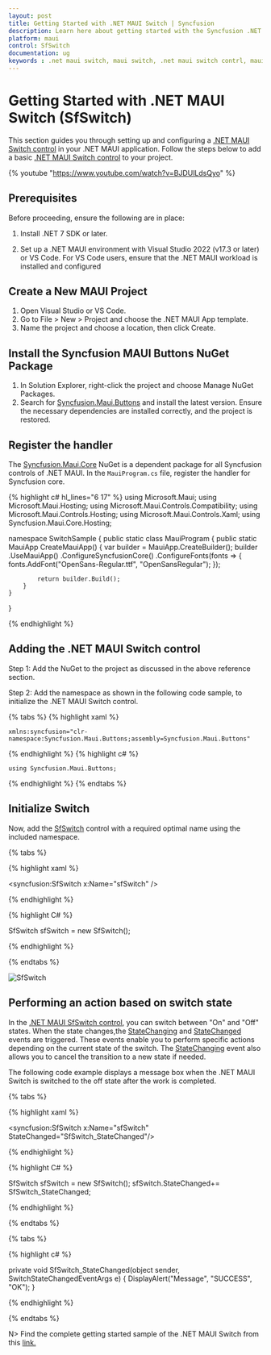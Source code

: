 ```yaml
---
layout: post
title: Getting Started with .NET MAUI Switch | Syncfusion
description: Learn here about getting started with the Syncfusion .NET MAUI Switch (SfSwitch) control, its elements, and more.
platform: maui
control: SfSwitch
documentation: ug
keywords : .net maui switch, maui switch, .net maui switch contrl, maui switch control.
---
```


# Getting Started with .NET MAUI Switch (SfSwitch)

This section guides you through setting up and configuring a [.NET MAUI Switch control](https://help.syncfusion.com/cr/maui/Syncfusion.Maui.Buttons.SfSwitch.html) in your .NET MAUI application. Follow the steps below to add a basic [.NET MAUI Switch control](https://help.syncfusion.com/cr/maui/Syncfusion.Maui.Buttons.SfSwitch.html) to your project.


{% youtube "https://www.youtube.com/watch?v=BJDUlLdsQyo" %}

## Prerequisites

Before proceeding, ensure the following are in place:
1. Install .NET 7 SDK or later.

2. Set up a .NET MAUI environment with Visual Studio 2022 (v17.3 or later) or VS Code. For VS Code users, ensure that the .NET MAUI workload is installed and configured

## Create a New MAUI Project

1. Open Visual Studio or VS Code.
2. Go to File > New > Project and choose the .NET MAUI App template.
3. Name the project and choose a location, then click Create.

## Install the Syncfusion MAUI Buttons NuGet Package

1. In Solution Explorer, right-click the project and choose Manage NuGet Packages.
2. Search for [Syncfusion.Maui.Buttons](https://www.nuget.org/packages/Syncfusion.Maui.Buttons) and install the latest version.
Ensure the necessary dependencies are installed correctly, and the project is restored.

## Register the handler

The [Syncfusion.Maui.Core](https://help.syncfusion.com/cr/maui/Syncfusion.Maui.Core.html) NuGet is a dependent package for all Syncfusion controls of .NET MAUI. In the `MauiProgram.cs` file, register the handler for Syncfusion core.

{% highlight c# hl_lines="6 17" %}
using Microsoft.Maui;
using Microsoft.Maui.Hosting;
using Microsoft.Maui.Controls.Compatibility;
using Microsoft.Maui.Controls.Hosting;
using Microsoft.Maui.Controls.Xaml;
using Syncfusion.Maui.Core.Hosting;

namespace SwitchSample
{
    public static class MauiProgram
    {
        public static MauiApp CreateMauiApp()
        {
            var builder = MauiApp.CreateBuilder();
            builder
            .UseMauiApp<App>()
            .ConfigureSyncfusionCore()
            .ConfigureFonts(fonts =>
            {
                fonts.AddFont("OpenSans-Regular.ttf", "OpenSansRegular");
            });

            return builder.Build();
        }      
    }
}   

{% endhighlight %} 

## Adding the .NET MAUI Switch control

Step 1: Add the NuGet to the project as discussed in the above reference section. 

Step 2: Add the namespace as shown in the following code sample, to initialize the .NET MAUI Switch control.

{% tabs %}
{% highlight xaml %}

	xmlns:syncfusion="clr-namespace:Syncfusion.Maui.Buttons;assembly=Syncfusion.Maui.Buttons"

{% endhighlight %}
{% highlight c# %}

	using Syncfusion.Maui.Buttons;

{% endhighlight %}
{% endtabs %}

## Initialize Switch

Now, add the [SfSwitch](https://help.syncfusion.com/cr/maui/Syncfusion.Maui.Buttons.SfSwitch.html) control with a required optimal name using the included namespace.

{% tabs %}

{% highlight xaml %}

<syncfusion:SfSwitch x:Name="sfSwitch" />
	
{% endhighlight %}

{% highlight C# %}

SfSwitch sfSwitch = new SfSwitch();

{% endhighlight %}

{% endtabs %}

![SfSwitch](images/getting-started/SfSwitch.png)

## Performing an action based on switch state

In the [.NET MAUI SfSwitch control](https://help.syncfusion.com/cr/maui/Syncfusion.Maui.Buttons.SfSwitch.html), you can switch between "On" and "Off" states. When the state changes,the [StateChanging](https://help.syncfusion.com/cr/maui/Syncfusion.Maui.Buttons.SwitchStateChangingEventArgs.html) and [StateChanged](https://help.syncfusion.com/cr/maui/Syncfusion.Maui.Buttons.SwitchStateChangedEventArgs.html) events are triggered. These events enable you to perform specific actions depending on the current state of the switch. The [StateChanging](https://help.syncfusion.com/cr/maui/Syncfusion.Maui.Buttons.SwitchStateChangingEventArgs.html) event also allows you to cancel the transition to a new state if needed.

The following code example displays a message box when the .NET MAUI Switch is switched to the off state after the work is completed.

{% tabs %}

{% highlight xaml %}

<syncfusion:SfSwitch x:Name="sfSwitch" StateChanged="SfSwitch_StateChanged"/>
	
{% endhighlight %}

{% highlight C# %}

SfSwitch sfSwitch = new SfSwitch();
sfSwitch.StateChanged+= SfSwitch_StateChanged;

{% endhighlight %}

{% endtabs %}

{% tabs %}

{% highlight c# %}
    
private void SfSwitch_StateChanged(object sender, SwitchStateChangedEventArgs e)
{
     DisplayAlert("Message", "SUCCESS", "OK");
}

{% endhighlight %}

{% endtabs %}

N> Find the complete getting started sample of the .NET MAUI Switch from this [link.](https://github.com/SyncfusionExamples/Getting-Started-with-.NET-MAUI-SfSwitch)
